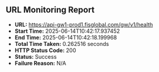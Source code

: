 ## URL Monitoring Report

- **URL:** https://api-gw1-prod1.fisglobal.com/gw/v1/health
- **Start Time:** 2025-06-14T10:42:17.937452
- **End Time:** 2025-06-14T10:42:18.199968
- **Total Time Taken:** 0.262516 seconds
- **HTTP Status Code:** 200
- **Status:** Success
- **Failure Reason:** N/A
